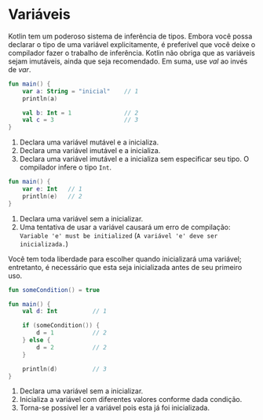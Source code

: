 # Variáveis

Kotlin tem um poderoso sistema de inferência de tipos. Embora você possa declarar o tipo de uma
variável explicitamente, é preferível que você deixe o compilador fazer o trabalho de inferência.
Kotlin não obriga que as variáveis sejam imutáveis, ainda que seja recomendado.
Em suma, use *val* ao invés de *var*.

```kt
fun main() {
    var a: String = "inicial"    // 1
    println(a)

    val b: Int = 1               // 2
    val c = 3                    // 3
}
```

1. Declara uma variável mutável e a inicializa.
2. Declara uma variável imutável e a inicializa.
3. Declara uma variável imutável e a inicializa sem especificar seu tipo. O compilador infere o tipo `Int`.

```kt
fun main() {
    var e: Int   // 1
    println(e)   // 2
}
```

1. Declara uma variável sem a inicializar.
2. Uma tentativa de usar a variável causará um erro de compilação: `Variable 'e' must be initialized` (`A variável 'e' deve ser inicializada.`)

Você tem toda liberdade para escolher quando inicializará uma variável; entretanto, é necessário que esta seja inicializada antes de seu primeiro uso.

```kt
fun someCondition() = true

fun main() {
    val d: Int          // 1

    if (someCondition()) {
        d = 1           // 2
    } else {
        d = 2           // 2
    }

    println(d)          // 3
}
```

1. Declara uma variável sem a inicializar.
2. Inicializa a variável com diferentes valores conforme dada condição.
3. Torna-se possível ler a variável pois esta já foi inicializada.
